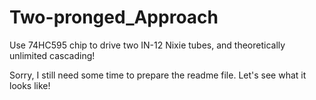 # Two-pronged_Approach
Use 74HC595 chip to drive two IN-12 Nixie tubes, and theoretically unlimited cascading!

Sorry, I still need some time to prepare the readme file. Let's see what it looks like!
